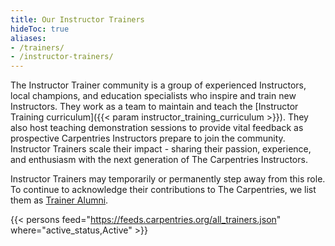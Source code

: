 ```yaml
---
title: Our Instructor Trainers
hideToc: true 
aliases:
- /trainers/
- /instructor-trainers/
---
```


The Instructor Trainer community is a group of experienced Instructors, local champions, and education specialists who inspire and train new Instructors. They work as a team to maintain and teach the [Instructor Training curriculum]({{< param instructor_training_curriculum >}}). They also host teaching demonstration sessions to provide vital feedback as prospective Carpentries Instructors prepare to join the community. Instructor Trainers scale their impact - sharing their passion, experience, and enthusiasm with the next generation of The Carpentries Instructors.

Instructor Trainers may temporarily or permanently step away from this role. To continue to acknowledge their contributions to The Carpentries, we list them as [Trainer Alumni](/community/instructor-trainer-alumni/).

{{< persons feed="https://feeds.carpentries.org/all_trainers.json" where="active_status,Active" >}}